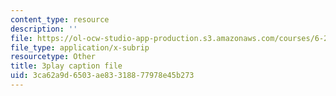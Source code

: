 ```yaml
---
content_type: resource
description: ''
file: https://ol-ocw-studio-app-production.s3.amazonaws.com/courses/6-262-discrete-stochastic-processes-spring-2011/3ca62a9d6503ae83318877978e45b273_GCFd0VVnWTw.srt
file_type: application/x-subrip
resourcetype: Other
title: 3play caption file
uid: 3ca62a9d-6503-ae83-3188-77978e45b273
---
```

